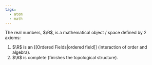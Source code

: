 ```yaml
---
tags:
  - atom
  - math
---
```

The real numbers, $\R$, is a mathematical object / space defined by 2 axioms:
1. $\R$ is an [[Ordered Fields|ordered field]] (interaction of order and algebra).
2. $\R$ is complete (finishes the topological structure).

